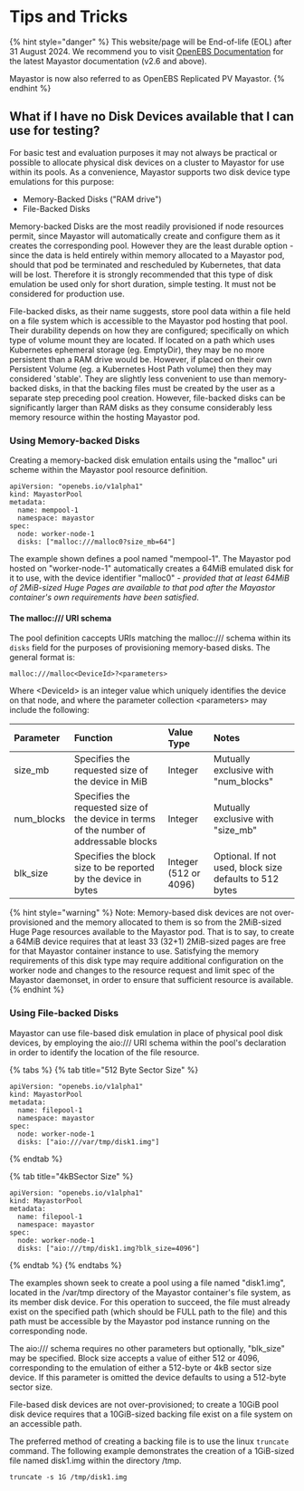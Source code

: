 # Tips and Tricks

{% hint style="danger" %}
This website/page will be End-of-life (EOL) after 31 August 2024. We recommend you to visit [OpenEBS Documentation](https://openebs.io/docs/user-guides/replicated-storage-user-guide/replicated-pv-mayastor/rs-installation) for the latest Mayastor documentation (v2.6 and above).
 
Mayastor is now also referred to as OpenEBS Replicated PV Mayastor.
{% endhint %}

## What if I have no Disk Devices available that I can use for testing?

For basic test and evaluation purposes it may not always be practical or possible to allocate physical disk devices on a cluster to Mayastor for use within its pools.  As a convenience, Mayastor supports two disk device type emulations for this purpose:

* Memory-Backed Disks \("RAM drive"\)
* File-Backed Disks

Memory-backed Disks are the most readily provisioned if node resources permit, since Mayastor will automatically create and configure them as it creates the corresponding pool.  However they are the least durable option - since the data is held entirely within memory allocated to a Mayastor pod, should that pod be terminated and rescheduled by Kubernetes, that data will be lost.  Therefore it is strongly recommended that this type of disk emulation be used only for short duration, simple testing.  It must not be considered for production use.

File-backed disks, as their name suggests, store pool data within a file held on a file system which is accessible to the Mayastor pod hosting that pool.  Their durability depends on how they are configured;  specifically on which type of volume mount they are located.  If located on a path which uses Kubernetes ephemeral storage \(eg. EmptyDir\), they may be no more persistent than a RAM drive would be.  However, if placed on their own Persistent Volume \(eg. a Kubernetes Host Path volume\) then they may considered 'stable'.  They are slightly less convenient to use than memory-backed disks, in that the backing files must be created by the user as a separate step preceding pool creation.  However, file-backed disks can be significantly larger than RAM disks as they consume considerably less memory resource within the hosting Mayastor pod.

### Using Memory-backed Disks

Creating a memory-backed disk emulation entails using the "malloc" uri scheme within the Mayastor pool resource definition.

```text
apiVersion: "openebs.io/v1alpha1"
kind: MayastorPool
metadata:
  name: mempool-1
  namespace: mayastor
spec:
  node: worker-node-1
  disks: ["malloc:///malloc0?size_mb=64"]
```

The example shown defines a pool named "mempool-1".  The Mayastor pod hosted on "worker-node-1" automatically creates a 64MiB emulated disk for it to use, with the device identifier "malloc0" - _provided that at least 64MiB  of 2MiB-sized Huge Pages are available to that pod after the Mayastor container's own requirements have been satisfied_.

#### The malloc:/// URI schema

The pool definition caccepts URIs matching the malloc:/// schema within its `disks` field for the purposes of provisioning memory-based disks.  The general format is:

`malloc:///malloc<DeviceId>?<parameters>`

Where &lt;DeviceId&gt; is an integer value which uniquely identifies the device on that node, and where the parameter collection &lt;parameters&gt; may include the following:

| Parameter | Function | Value Type | Notes |
| :--- | :--- | :--- | :--- |
| size\_mb | Specifies the requested size of the device in MiB | Integer | Mutually exclusive with "num\_blocks" |
| num\_blocks | Specifies the requested size of the device in terms of the number of addressable blocks | Integer | Mutually exclusive with "size\_mb" |
| blk\_size | Specifies the block size to be reported by the device in bytes | Integer \(512 or 4096\) | Optional.  If not used, block size defaults to 512 bytes |

{% hint style="warning" %}
Note:  Memory-based disk devices are not over-provisioned and the memory allocated to them is so from the 2MiB-sized Huge Page resources available to the Mayastor pod.  That is to say,  to create a 64MiB device requires that at least 33 \(32+1\) 2MiB-sized pages are free for that Mayastor container instance to use.  Satisfying the memory requirements of this disk type may require additional configuration on the worker node and changes to the resource request and limit spec of the Mayastor daemonset, in order to ensure that sufficient resource is available.
{% endhint %}

### Using File-backed Disks

Mayastor can use file-based disk emulation in place of physical pool disk devices, by employing the aio:/// URI schema within the pool's declaration in order to identify the location of the file resource.

{% tabs %}
{% tab title="512 Byte Sector Size" %}
```text
apiVersion: "openebs.io/v1alpha1"
kind: MayastorPool
metadata:
  name: filepool-1
  namespace: mayastor
spec:
  node: worker-node-1
  disks: ["aio:///var/tmp/disk1.img"]
```
{% endtab %}

{% tab title="4kBSector Size" %}
```
apiVersion: "openebs.io/v1alpha1"
kind: MayastorPool
metadata:
  name: filepool-1
  namespace: mayastor
spec:
  node: worker-node-1
  disks: ["aio:///tmp/disk1.img?blk_size=4096"]
```
{% endtab %}
{% endtabs %}

The examples shown seek to create a pool using a file named "disk1.img", located in the /var/tmp directory of the Mayastor container's file system, as its member disk device.  For this operation to succeed, the file must already exist on the specified path \(which should be FULL path to the file\) and this path must be accessible by the Mayastor pod instance running on the corresponding node.

The aio:/// schema requires no other parameters but optionally, "blk\_size" may be specified.  Block size accepts a value of either 512 or 4096, corresponding to the emulation of either a 512-byte or 4kB sector size device.  If this parameter is omitted the device defaults to using a 512-byte sector size.

File-based disk devices are not over-provisioned; to create a 10GiB pool disk device requires that a 10GiB-sized backing file exist on a file system on an accessible path.

The preferred method of creating a backing file is to use the  linux `truncate` command.  The following example demonstrates the creation of a 1GiB-sized file named disk1.img within the directory /tmp.

```text
truncate -s 1G /tmp/disk1.img
```



